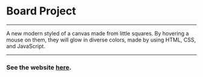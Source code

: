 # Board Project

---

A new modern styled of a canvas made from little squares. By hovering a mouse on them, they will glow in diverse colors, made by using HTML, CSS, and JavaScript.

---

### See the website [here](https://tsimurkurchyshyn.github.io/Board-Project/).
